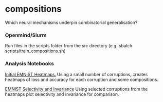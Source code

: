 # compositions
Which neural mechanisms underpin combinatorial generalisation?

### Openmind/Slurm
Run files in the scripts folder from the src directory (e.g. sbatch scripts/train_compositions.sh)

### Analysis Notebooks

[Initial EMNIST Heatmaps.](https://colab.research.google.com/drive/10Kz_uupMghu33v31QhOux7WslLZZVNWa?usp=sharing)
Using a small number of corruptions, creates heatmaps of loss and accuracy for each corruption and some compositions.

[EMNIST Selectivity and Invariance](https://colab.research.google.com/drive/1i9ZehCj3ps7OKnQBAvWzMVezTxJTeENo?usp=sharing)
Using selected corruptions from the heatmaps plot selectivity and invariance for comparison.